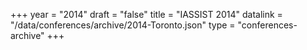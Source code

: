 +++
year = "2014"
draft = "false"
title = "IASSIST 2014"
datalink = "/data/conferences/archive/2014-Toronto.json"
type = "conferences-archive"
+++
